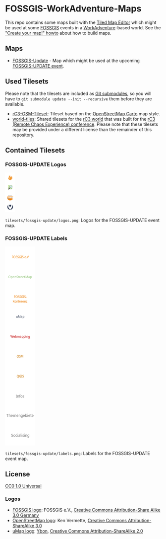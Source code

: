 # FOSSGIS-WorkAdventure-Maps

This repo contains some maps built with the [Tiled Map Editor](https://www.mapeditor.org/) which might be used at some [FOSSGIS](https://fossgis.de/) events in a [WorkAdventure](https://workadventu.re/)-based world. See the ["Create your map!" howto](https://workadventu.re/create-map.html) about how to build maps.

## Maps

- [FOSSGIS-Update](fossgis-update.json) - Map which might be used at the upcoming [FOSSGIS-UPDATE event](https://fossgis.de/news/2020_12_04_fossgis-update/).

## Used Tilesets

Please note that the tilesets are included as [Git submodules](https://git-scm.com/book/en/v2/Git-Tools-Submodules), so you will have to `git submodule update --init --recursive` them before they are available.

* [rC3-OSM-Tileset](https://github.com/mstock/rC3-OSM-Tileset): Tileset based on the [OpenStreetMap Carto](https://github.com/gravitystorm/openstreetmap-carto) map style.
* [world-tiles](https://git.cccv.de/rc3/world-tiles): Shared tilesets for the [rC3 world](https://rc3.world) that was built for the [rC3 (Remote Chaos Experience) conference](https://events.ccc.de/2020/09/04/rc3-remote-chaos-experience/). Please note that these tilesets may be provided under a different license than the remainder of this repository.

## Contained Tilesets

### FOSSGIS-UPDATE Logos

![FOSSGIS-UPDATE Logos](tilesets/fossgis-update/logos.png)

`tilesets/fossgis-update/logos.png`: Logos for the FOSSGIS-UPDATE event map.

### FOSSGIS-UPDATE Labels

![FOSSGIS-UPDATE Labels](tilesets/fossgis-update/labels.png)

`tilesets/fossgis-update/labels.png`: Labels for the FOSSGIS-UPDATE event map.

## License

[CC0 1.0 Universal](https://creativecommons.org/publicdomain/zero/1.0/)

### Logos

* [FOSSGIS logo](https://commons.wikimedia.org/wiki/File:FOSSGIS_Logo.png): FOSSGIS e.V., [Creative Commons Attribution-Share Alike 3.0 Germany](https://creativecommons.org/licenses/by-sa/3.0/de/deed.en)
* [OpenStreetMap logo](https://wiki.openstreetmap.org/wiki/File:Public-images-osm_logo.svg): Ken Vermette, [Creative Commons Attribution-ShareAlike 3.0](https://creativecommons.org/licenses/by-sa/3.0/)
* [uMap logo](https://wiki.openstreetmap.org/wiki/File:Umap_logo.svg): [Ybon](https://wiki.openstreetmap.org/wiki/User:Ybon), [Creative Commons Attribution-ShareAlike 2.0](https://creativecommons.org/licenses/by-sa/2.0/)
